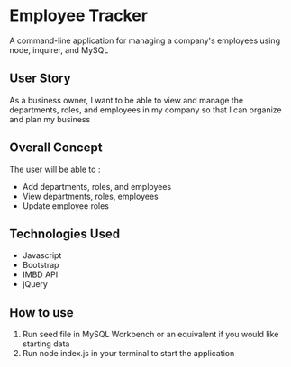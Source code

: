 # Employee Tracker

A command-line application for managing a company's employees using node, inquirer, and MySQL

## User Story

As a business owner, I want to be able to view and manage the departments, roles, and employees in my company so that I can organize and plan my business

## Overall Concept

The user will be able to :

<ul> 
<li>Add departments, roles, and employees</li>
<li>View departments, roles, employees</li>
<li>Update employee roles</li>
</ul>

## Technologies Used

<ul>
<li>Javascript</li>
<li>Bootstrap</li>
<li>IMBD API</li>
<li>jQuery</li>
</ul>

## How to use

<ol>
<li>Run seed file in MySQL Workbench or an equivalent if you would like starting data </li>
<li>Run node index.js in your terminal to start the application</li>

</ol>
